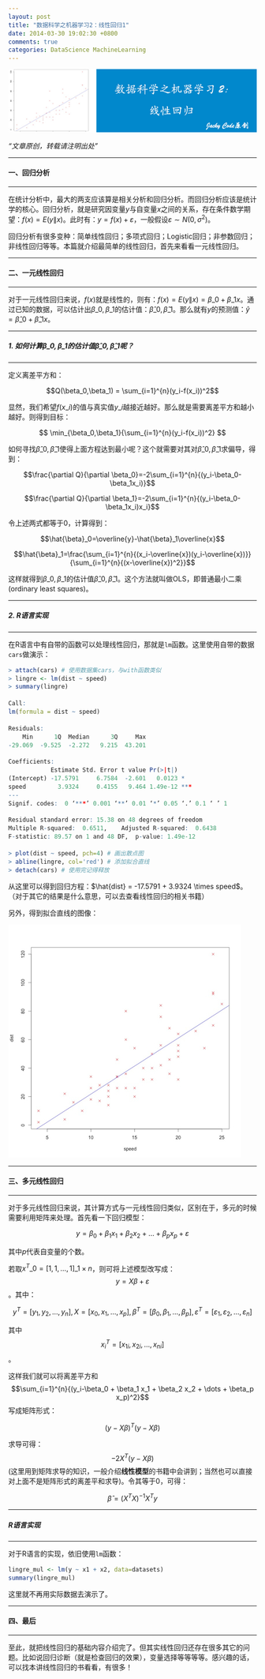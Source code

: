 ```yaml
---
layout: post
title: "数据科学之机器学习2：线性回归1"
date: 2014-03-30 19:02:30 +0800
comments: true
categories: DataScience MachineLearning
---
```


![artical 16](/images/artical/artical16.jpg)
<!-- more -->

*“文章原创，转载请注明出处”*

***

#### 一、回归分析

***

在统计分析中，最大的两支应该算是相关分析和回归分析。而回归分析应该是统计学的核心。回归分析，就是研究因变量$y$与自变量$x$之间的关系，存在条件数学期望：$f(x)=E(y\|x)$。此时有：$y=f(x)+\varepsilon$，一般假设$\varepsilon \sim N(0,\sigma^2)$。

回归分析有很多变种：简单线性回归；多项式回归；Logistic回归；非参数回归；非线性回归等等。本篇就介绍最简单的线性回归，首先来看看一元线性回归。

***

#### 二、一元线性回归

***

对于一元线性回归来说，$f(x)$就是线性的，则有：$f(x)=E(y\|x)=\beta\_0 + \beta\_1 x$。通过已知的数据，可以估计出$\beta\_0,\beta\_1$的估计值：$\hat{\beta}\_0,\hat{\beta}\_1$。那么就有$y$的预测值：$\hat{y} = \hat{\beta}\_0 + \hat{\beta}\_1 x$。

***

##### 1. 如何计算$\beta\_0,\beta\_1$的估计值$\hat{\beta}\_0,\hat{\beta}\_1$呢？

***

定义离差平方和：

$$Q(\beta_0,\beta_1) = \sum_{i=1}^{n}(y_i-f(x_i))^2$$

显然，我们希望$f(x\_i)$的值与真实值$y\_i$越接近越好。那么就是需要离差平方和越小越好。则得到目标：

$$ \min_{\beta_0,\beta_1}{\sum_{i=1}^{n}(y_i-f(x_i))^2} $$

如何寻找$\hat{\beta}\_0,\hat{\beta}\_1$使得上面方程达到最小呢？这个就需要对其对$\hat{\beta}\_0,\hat{\beta}\_1$求偏导，得到：

$$\frac{\partial Q}{\partial \beta_0}=-2\sum_{i=1}^{n}{(y_i-\beta_0-\beta_1x_i)}$$

$$\frac{\partial Q}{\partial \beta_1}=-2\sum_{i=1}^{n}{(y_i-\beta_0-\beta_1x_i)x_i}$$

令上述两式都等于0，计算得到：

$$\hat{\beta}_0=\overline{y}-\hat{\beta}_1\overline{x}$$

$$\hat{\beta}_1=\frac{\sum_{i=1}^{n}{(x_i-\overline{x})(y_i-\overline{x})}}{\sum_{i=1}^{n}{(x-\overline{x})^2}}$$

这样就得到$\beta\_0,\beta\_1$的估计值$\hat{\beta}\_0,\hat{\beta}\_1$。这个方法就叫做OLS，即普通最小二乘(ordinary least squares)。

***

##### 2. R语言实现

***

在R语言中有自带的函数可以处理线性回归，那就是`lm`函数。这里使用自带的数据`cars`做演示：

``` r
> attach(cars) # 使用数据集cars，与with函数类似
> lingre <- lm(dist ~ speed)
> summary(lingre)

Call:
lm(formula = dist ~ speed)

Residuals:
    Min      1Q  Median      3Q     Max 
-29.069  -9.525  -2.272   9.215  43.201 

Coefficients:
            Estimate Std. Error t value Pr(>|t|)    
(Intercept) -17.5791     6.7584  -2.601   0.0123 *  
speed         3.9324     0.4155   9.464 1.49e-12 ***
---
Signif. codes:  0 ‘***’ 0.001 ‘**’ 0.01 ‘*’ 0.05 ‘.’ 0.1 ‘ ’ 1

Residual standard error: 15.38 on 48 degrees of freedom
Multiple R-squared:  0.6511,	Adjusted R-squared:  0.6438 
F-statistic: 89.57 on 1 and 48 DF,  p-value: 1.49e-12

> plot(dist ~ speed, pch=4) # 画出散点图
> abline(lingre, col='red') # 添加拟合直线
> detach(cars) # 使用完记得释放
```

从这里可以得到回归方程：$\hat{dist} = -17.5791 + 3.9324 \times speed$。（对于其它的结果是什么意思，可以去查看线性回归的相关书籍）

另外，得到拟合直线的图像：

![lingre_one](\images\a16\lingre_one.jpg)

***

#### 三、多元线性回归

***

对于多元线性回归来说，其计算方式与一元线性回归类似，区别在于，多元的时候需要利用矩阵来处理。首先看一下回归模型：

$$ y = \beta_0 + \beta_1 x_1 + \beta_2 x_2 + \dots + \beta_p x_p + \varepsilon $$

其中$p$代表自变量的个数。

若取$x^T\_0=[1, 1, \dots, 1]\_{1 \times n}$，则可将上述模型改写成：$$y=X\beta+\varepsilon$$。其中：

$$y^T=[y_1,y_2,\dots,y_n], X=[x_0,x_1,\dots,x_p], \beta^T=[\beta_0,\beta_1,\dots,\beta_p], \varepsilon^T=[\varepsilon_1,\varepsilon_2,\dots,\varepsilon_n]$$

其中$$x^T_i=[x_{1i},x_{2i},\dots,x_{ni}]$$。

这样我们就可以将离差平方和$$\sum_{i=1}^{n}{(y_i-\beta_0 + \beta_1 x_1 + \beta_2 x_2 + \dots + \beta_p x_p)^2}$$写成矩阵形式：

$$(y-X\beta)^T(y-X\beta)$$

求导可得：$$-2X^T(y-X\beta)$$(这里用到矩阵求导的知识，一般介绍**线性模型**的书籍中会讲到；当然也可以直接对上面不是矩阵形式的离差平和求导)。令其等于0，可得：

$$\hat{\beta} = (X^TX)^{-1}X^Ty$$

***

##### R语言实现

***

对于R语言的实现，依旧使用`lm`函数：

``` r
lingre_mul <- lm(y ~ x1 + x2, data=datasets)
summary(lingre_mul)
```

这里就不再用实际数据去演示了。

***

#### 四、最后

***

至此，就把线性回归的基础内容介绍完了。但其实线性回归还存在很多其它的问题。比如说回归诊断（就是检查回归的效果），变量选择等等等等。感兴趣的话，可以找本讲线性回归的书看看，有很多！